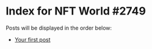# Index for NFT World #2749
Posts will be displayed in the order below:

- [Your first post](./001-first.md)

